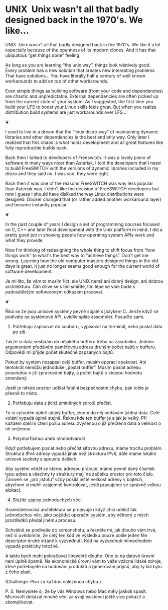 # UNIX  Unix wasn't all that badly designed back in the 1970's. We like…

UNIX  Unix wasn't all that badly designed back in the 1970's. We like it a lot especially because of the openness of its modern clones. And it has that ubiquitous “get things done” feeling.

As long as you are learning “the unix way”, things look relatively good. Every problem has a new solution that creates new interesting problems. That have solutions… You have literally half a century of well known workarounds to add on top of other workarounds.

Even simple things as building software (from your code and dependencies) are chaotic and unpredictable. External dependencies are often picked up from the current state of your system. As I suggested, the first time you build your LFS to boost your Linux skills feels great. But when you realize distribution build systems are just workarounds over LFS…

❦

I used to live in a dream that the “linux distro way” of maintaining dynamic libraries and other dependencies is the best and only way. Only later I realized that this chaos is what holds development and all great features like fully reproducible builds back.

Back then I talked to developers of Freeswitch. It was a lovely piece of software in many ways nicer than Asterisk. I told the developers that I need to build FreeSWITCH with the versions of dynamic libraries included in my distro and they said no. I was sad, they were right.

Back then it was one of the reasons FreeSWITCH was way less popular than Asterisk was. I didn't like the decision of FreeSWITCH developers but now I guess I should have disliked the way Linux distributions were designed. Docker changed that (or rather added another workaround layer) and became instantly popular.

❦

In the past couple of years I design a set of programming courses focused on C, C++ and later Rust development with the Unix platform in mind. I did a pretty good job in showing people how operating system APIs work and what they provide.

Now I'm thinking of redesigning the whole thing to shift focus from “how things work” to what's the best way to “achieve things”. Don't get me wrong. Learning how the old computer masters designed things in the old days is great. It just no longer seems good enough for the current world of software development.

Je mi líto, že vám to musím říct, ale UNIX nemá ani dobrý design, ani dobrou architekturu. Čím dříve se s tím smíříte, tím lépe se vám bude s padesátiletým softwarovým odkazem pracovat.

❦

Říká se že jsou unixové systémy pevně spjaté s jazykem C. Jenže když se podíváte na systémové API, uvidíte spíše assembler. Posuďte sami.

1) Potřebuju zapisovat do souboru, vypisovat na terminál, nebo poslat data po síti.

Takže si data sesbírám do nějakého bufferu třeba na zásobníku. Jedním argumentem předávám paměťovou adresu druhým počet bajtů v bufferu. Odpovědí mi přijde počet skutečně zapsaných bajtů.

Pokud by systém nezapsal celý buffer, musím operaci opakovat. Ani tentokrát nemůžu jednoduše „poslat buffer“. Musím poslat adresu posunutou o již zpracované bajty, a počet bajtů o stejnou hodnotu zmenšený.

Jestli je někde prostor udělat fatální bezpečnostní chybu, pak tohle je přesně to místo.

2) Potřebuju data z jichž zmíněných zdrojů přečíst.

To si vytvořím úplně stejný buffer, jenom do něj nedávám žádná data. Celé volání vypadá úplně stejně. Řeknu kde ten buffer je a jak je velký. Při každém dalším čtení pošlu adresu zvýšenou o již přečtená data a velikost o ně sníženou.

3) Polymorfismus aneb mnohotvarost

Když potřebujem poslat nebo přečíst síťovou adresu, máme trochu problém. Struktura IPv4 adresy vypadá jinak než struktura IPv6, dále máme lokální unixové sockety a spoustu dalších.

Aby systém věděl se kterou adresou pracuje, máme pevně daný číselník typu adres a všechny ty struktury mají na začátku prostor pro toto číslo. Zároveň se „pro jistotu“ vždy posílá ještě velikost adresy v bajtech, abychom si mohli vzájemně kontrolovat, jestli pracujeme se správně velkou alokací.

4) Složité zápisy jednoduchých věcí

Assemblerovská architektura se projevuje i když chci udělat tak jednoduchou věc, jako požádat operační systém, aby některý z mých prostředků předal jinému procesu.

Schválně se podívejte do screenshotu, a řekněte mi, jak dlouho vám trvá, než si uvědomíte, že celý ten kód ve výsledku pouze pošle jeden file descriptor druhé straně k vyzvednutí. Kód na vyzvednutí mimochodem vypadá prakticky totožně.


A takto bych mohl pokračovat libovolně dlouho. Ono to na datové úrovni není úplně špatně. Na ekonomické úrovni vám to váže vzácné lidské zdroje, které potřebujete na budování produktů a generování příjmů, aby ty lidi bylo z čeho platit.

(Challenge: Pivo za každou nalezenou chybu.)

P. S. Nemyslete si, že by vás Windows nebo Mac měly jakkoli spasit. Microsoft dokázal mnohé věci za svoji existenci ještě více pokazit a zkomplikovat.
